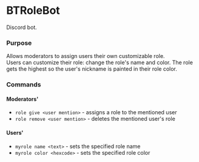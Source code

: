 # BTRoleBot
Discord bot.
### Purpose
Allows moderators to assign users their own customizable role.  
Users can customize their role: change the role's name and color. The role gets the highest so the user's nickname is painted in their role color.
### Commands
#### Moderators'
- `role give <user mention>` - assigns a role to the mentioned user
- `role remove <user mention>` - deletes the mentioned user's role
#### Users'
- `myrole name <text>` - sets the specified role name
- `myrole color <hexcode>` - sets the specified role color
